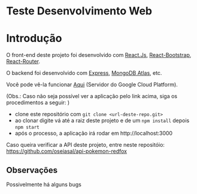 Teste Desenvolvimento Web
===

# Introdução
O front-end deste projeto foi desenvolvido com [React.Js](https://pt-br.reactjs.org/), [React-Bootstrap](https://react-bootstrap.github.io/), [React-Router](https://reacttraining.com/react-router/web/guides/quick-start).

O backend foi desenvolvido com [Express](https://expressjs.com/pt-br/starter/installing.html), [MongoDB Atlas](https://www.mongodb.com/cloud/atlas), etc.

Você pode vê-la funcionar [Aqui](http://oseiasnascimento.ml:3000/) (Servidor do Google Cloud Platform).

(Obs.: Caso não seja possível ver a aplicação pelo link acima, siga os procedimentos a seguir: )

- clone este repositório com `git clone <url-deste-repo.git>`
- ao clonar digite vá até a raiz deste projeto e de um `npm install` depois `npm start`
- após o processo, a aplicação irá rodar em http://localhost:3000


Caso queira verificar a API deste projeto, entre neste repositóio: https://github.com/oseiasal/api-pokemon-redfox

## Observações

Possivelmente há alguns bugs
